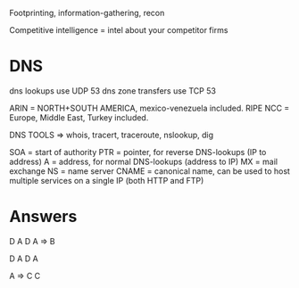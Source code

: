 Footprinting, information-gathering, recon

Competitive intelligence = intel about your competitor firms

# DNS
dns lookups use UDP 53
dns zone transfers use TCP 53

ARIN = NORTH+SOUTH AMERICA, mexico-venezuela included.
RIPE NCC = Europe, Middle East, Turkey included.

DNS TOOLS => whois, tracert, traceroute, nslookup, dig

SOA = start of authority
PTR = pointer, for reverse DNS-lookups (IP to address)
A = address, for normal DNS-lookups (address to IP)
MX = mail exchange
NS = name server
CNAME = canonical name, can be used to host multiple services on a single IP (both HTTP and FTP)

# Answers
D
A
D
A => B

D
A
D
A

A => C
C